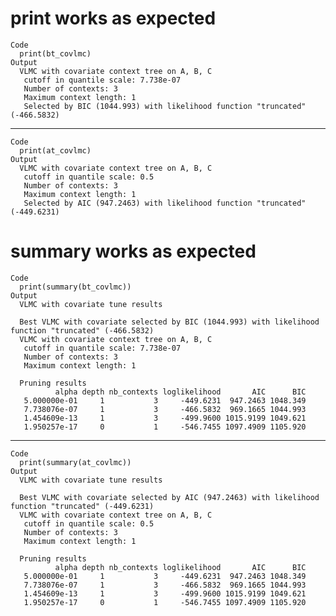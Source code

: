 # print works as expected

    Code
      print(bt_covlmc)
    Output
      VLMC with covariate context tree on A, B, C 
       cutoff in quantile scale: 7.738e-07
       Number of contexts: 3 
       Maximum context length: 1 
       Selected by BIC (1044.993) with likelihood function "truncated" (-466.5832)

---

    Code
      print(at_covlmc)
    Output
      VLMC with covariate context tree on A, B, C 
       cutoff in quantile scale: 0.5
       Number of contexts: 3 
       Maximum context length: 1 
       Selected by AIC (947.2463) with likelihood function "truncated" (-449.6231)

# summary works as expected

    Code
      print(summary(bt_covlmc))
    Output
      VLMC with covariate tune results
      
      Best VLMC with covariate selected by BIC (1044.993) with likelihood function "truncated" (-466.5832)
      VLMC with covariate context tree on A, B, C 
       cutoff in quantile scale: 7.738e-07
       Number of contexts: 3 
       Maximum context length: 1 
      
      Pruning results
              alpha depth nb_contexts loglikelihood       AIC      BIC
       5.000000e-01     1           3     -449.6231  947.2463 1048.349
       7.738076e-07     1           3     -466.5832  969.1665 1044.993
       1.454609e-13     1           3     -499.9600 1015.9199 1049.621
       1.950257e-17     0           1     -546.7455 1097.4909 1105.920

---

    Code
      print(summary(at_covlmc))
    Output
      VLMC with covariate tune results
      
      Best VLMC with covariate selected by AIC (947.2463) with likelihood function "truncated" (-449.6231)
      VLMC with covariate context tree on A, B, C 
       cutoff in quantile scale: 0.5
       Number of contexts: 3 
       Maximum context length: 1 
      
      Pruning results
              alpha depth nb_contexts loglikelihood       AIC      BIC
       5.000000e-01     1           3     -449.6231  947.2463 1048.349
       7.738076e-07     1           3     -466.5832  969.1665 1044.993
       1.454609e-13     1           3     -499.9600 1015.9199 1049.621
       1.950257e-17     0           1     -546.7455 1097.4909 1105.920

